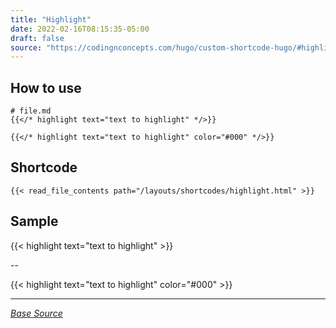 ```yaml
---
title: "Highlight"
date: 2022-02-16T08:15:35-05:00
draft: false
source: "https://codingnconcepts.com/hugo/custom-shortcode-hugo/#highlighter"
---
```


## How to use

```
# file.md
{{</* highlight text="text to highlight" */>}}

{{</* highlight text="text to highlight" color="#000" */>}}
```

## Shortcode

```
{{< read_file_contents path="/layouts/shortcodes/highlight.html" >}}
```

## Sample

{{< highlight text="text to highlight" >}}

--

{{< highlight text="text to highlight" color="#000" >}}

---
_[Base Source](https://codingnconcepts.com/hugo/custom-shortcode-hugo/#highlighter)_
